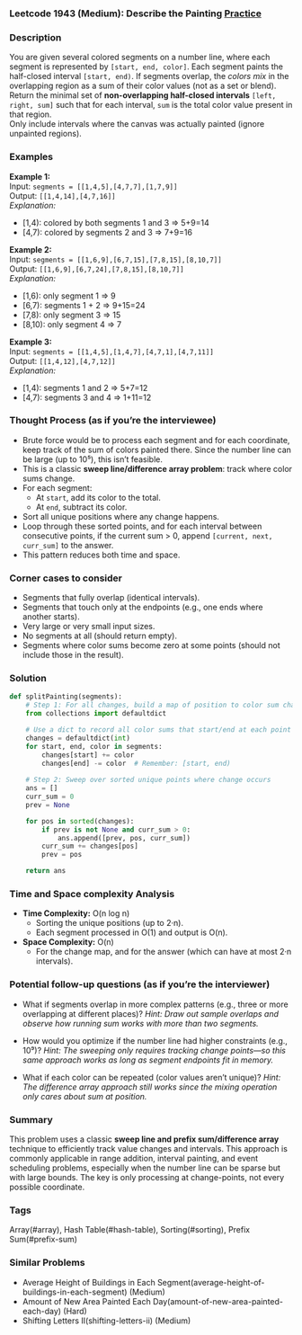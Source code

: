 ### Leetcode 1943 (Medium): Describe the Painting [Practice](https://leetcode.com/problems/describe-the-painting)

### Description  
You are given several colored segments on a number line, where each segment is represented by `[start, end, color]`. Each segment paints the half-closed interval `[start, end)`. If segments overlap, the *colors mix* in the overlapping region as a sum of their color values (not as a set or blend).  
Return the minimal set of **non-overlapping half-closed intervals** `[left, right, sum]` such that for each interval, `sum` is the total color value present in that region.  
Only include intervals where the canvas was actually painted (ignore unpainted regions).

### Examples  

**Example 1:**  
Input: `segments = [[1,4,5],[4,7,7],[1,7,9]]`  
Output: `[[1,4,14],[4,7,16]]`  
*Explanation:*
- [1,4): colored by both segments 1 and 3 ⇒ 5+9=14  
- [4,7): colored by segments 2 and 3 ⇒ 7+9=16

**Example 2:**  
Input: `segments = [[1,6,9],[6,7,15],[7,8,15],[8,10,7]]`  
Output: `[[1,6,9],[6,7,24],[7,8,15],[8,10,7]]`  
*Explanation:*
- [1,6): only segment 1 ⇒ 9  
- [6,7): segments 1 + 2 ⇒ 9+15=24  
- [7,8): only segment 3 ⇒ 15  
- [8,10): only segment 4 ⇒ 7

**Example 3:**  
Input: `segments = [[1,4,5],[1,4,7],[4,7,1],[4,7,11]]`  
Output: `[[1,4,12],[4,7,12]]`  
*Explanation:*
- [1,4): segments 1 and 2 ⇒ 5+7=12  
- [4,7): segments 3 and 4 ⇒ 1+11=12

### Thought Process (as if you’re the interviewee)  
- Brute force would be to process each segment and for each coordinate, keep track of the sum of colors painted there. Since the number line can be large (up to 10⁵), this isn’t feasible.
- This is a classic **sweep line/difference array problem**: track where color sums change.
- For each segment:
  - At `start`, add its color to the total.
  - At `end`, subtract its color.
- Sort all unique positions where any change happens.
- Loop through these sorted points, and for each interval between consecutive points, if the current sum > 0, append `[current, next, curr_sum]` to the answer.
- This pattern reduces both time and space.

### Corner cases to consider  
- Segments that fully overlap (identical intervals).
- Segments that touch only at the endpoints (e.g., one ends where another starts).
- Very large or very small input sizes.
- No segments at all (should return empty).
- Segments where color sums become zero at some points (should not include those in the result).

### Solution

```python
def splitPainting(segments):
    # Step 1: For all changes, build a map of position to color sum change
    from collections import defaultdict

    # Use a dict to record all color sums that start/end at each point
    changes = defaultdict(int)
    for start, end, color in segments:
        changes[start] += color
        changes[end] -= color  # Remember: [start, end)
    
    # Step 2: Sweep over sorted unique points where change occurs
    ans = []
    curr_sum = 0
    prev = None

    for pos in sorted(changes):
        if prev is not None and curr_sum > 0:
            ans.append([prev, pos, curr_sum])
        curr_sum += changes[pos]
        prev = pos

    return ans
```

### Time and Space complexity Analysis  

- **Time Complexity:** O(n log n)  
  - Sorting the unique positions (up to 2·n).
  - Each segment processed in O(1) and output is O(n).
- **Space Complexity:** O(n)  
  - For the change map, and for the answer (which can have at most 2·n intervals).

### Potential follow-up questions (as if you’re the interviewer)  

- What if segments overlap in more complex patterns (e.g., three or more overlapping at different places)?
  *Hint: Draw out sample overlaps and observe how running sum works with more than two segments.*

- How would you optimize if the number line had higher constraints (e.g., 10⁹)?
  *Hint: The sweeping only requires tracking change points—so this same approach works as long as segment endpoints fit in memory.*

- What if each color can be repeated (color values aren’t unique)?
  *Hint: The difference array approach still works since the mixing operation only cares about sum at position.*

### Summary
This problem uses a classic **sweep line and prefix sum/difference array** technique to efficiently track value changes and intervals. This approach is commonly applicable in range addition, interval painting, and event scheduling problems, especially when the number line can be sparse but with large bounds. The key is only processing at change-points, not every possible coordinate.

### Tags
Array(#array), Hash Table(#hash-table), Sorting(#sorting), Prefix Sum(#prefix-sum)

### Similar Problems
- Average Height of Buildings in Each Segment(average-height-of-buildings-in-each-segment) (Medium)
- Amount of New Area Painted Each Day(amount-of-new-area-painted-each-day) (Hard)
- Shifting Letters II(shifting-letters-ii) (Medium)